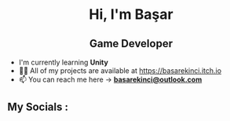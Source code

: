 <h1 align="center"> Hi, I'm Başar </h1>
<h2 align="Center"> Game Developer </h2>

- I'm currently learning **Unity**
- 👨‍💻 All of my projects are available at https://basarekinci.itch.io
- 📫 You can reach me here -> **basarekinci@outlook.com**
## **My Socials** :

